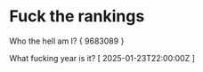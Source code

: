 # Fuck the rankings

Who the hell am I?
{ 9683089 }

What fucking year is it?
[ 2025-01-23T22:00:00Z ]
